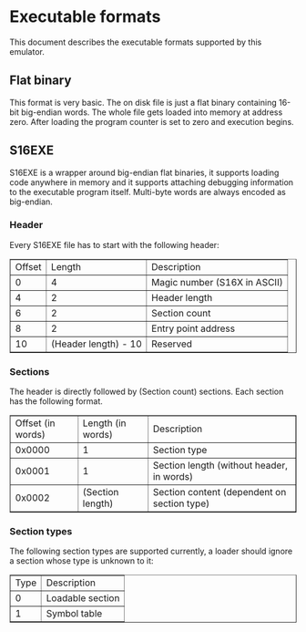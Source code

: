 # Executable formats
This document describes the executable formats supported by this emulator.

## Flat binary
This format is very basic. The on disk file is just a flat binary containing
16-bit big-endian words. The whole file gets loaded into memory at address zero.
After loading the program counter is set to zero and execution begins.

## S16EXE
S16EXE is a wrapper around big-endian flat binaries, it supports loading code
anywhere in memory and it supports attaching debugging information to the
executable program itself. Multi-byte words are always encoded as big-endian.

### Header
Every S16EXE file has to start with the following header:
<table border=1>
	<tr>
		<td>Offset</td>
		<td>Length</td>
		<td>Description</td>
	</tr>
	<tr>
		<td>0</td>
		<td>4</td>
		<td>Magic number (S16X in ASCII)</td>
	</tr>
	<tr>
		<td>4</td>
		<td>2</td>
		<td>Header length</td>
	</tr>
	<tr>
		<td>6</td>
		<td>2</td>
		<td>Section count</td>
	</tr>
	<tr>
		<td>8</td>
		<td>2</td>
		<td>Entry point address</td>
	</tr>
	<tr>
		<td>10</td>
		<td>(Header length) - 10</td>
		<td>Reserved</td>
	</tr>
</table>

### Sections
The header is directly followed by (Section count) sections. Each section has
the following format.
<table border=1>
	<tr>
		<td>Offset (in words)</td>
		<td>Length (in words)</td>
		<td>Description</td>
	</tr>
	<tr>
		<td>0x0000</td>
		<td>1</td>
		<td>Section type</td>
	</tr>
	<tr>
		<td>0x0001</td>
		<td>1</td>
		<td>Section length (without header, in words)</td>
	</tr>
	<tr>
		<td>0x0002</td>
		<td>(Section length)</td>
		<td>Section content (dependent on section type)</td>
	</tr>
</table>

### Section types
The following section types are supported currently, a loader should ignore a
section whose type is unknown to it:
<table border=1>
	<tr>
		<td>Type</td>
		<td>Description</td>
	</tr>
	<tr>
		<td>0</td>
		<td>Loadable section</td>
	</tr>
	<tr>
		<td>1</td>
		<td>Symbol table</td>
	</tr>
</table>
